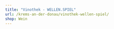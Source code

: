 ```yaml
---
title: "Vinothek - WELLEN.SPIEL"
url: /krems-an-der-donau/vinothek-wellen-spiel/
shop: Wein
---
```

